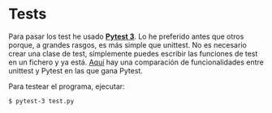# Tests
Para pasar los test he usado **[Pytest 3](https://docs.pytest.org/en/latest/)**. Lo he preferido antes que otros porque, a grandes rasgos, es más simple que unittest. No es necesario crear una clase de test, simplemente puedes escribir las funciones de test en un fichero y ya está. [Aquí](https://github.com/renzon/pytest-vs-unittest) hay una comparación de funcionalidades entre unittest y Pytest en las que gana Pytest.

Para testear el programa, ejecutar:

`$ pytest-3 test.py`
